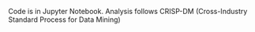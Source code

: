 Code is in Jupyter Notebook.
Analysis follows CRISP-DM (Cross-Industry Standard Process for Data Mining)